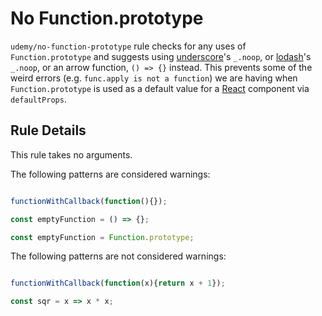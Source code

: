 # No Function.prototype

`udemy/no-function-prototype` rule checks for any uses of `Function.prototype` and suggests using
[underscore](https://github.com/jashkenas/underscore)'s `_.noop`, or [lodash](https://github.com/lodash/lodash)'s 
`_.noop`, or an arrow function, `() => {}` instead. This prevents some of the weird errors 
(e.g. `func.apply is not a function`) we are having when `Function.prototype` is used as a default value for 
a [React](https://github.com/facebook/react) component via `defaultProps`.

## Rule Details

This rule takes no arguments.

The following patterns are considered warnings:

```js

functionWithCallback(function(){});

const emptyFunction = () => {};

const emptyFunction = Function.prototype;

```

The following patterns are not considered warnings:

```js

functionWithCallback(function(x){return x + 1});

const sqr = x => x * x;
 
```
